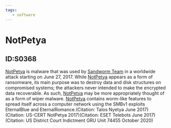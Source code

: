```yaml
---
tags:
   - software
---
```

# NotPetya
## ID:S0368
[NotPetya](software/S0368) is malware that was used by [Sandworm Team](groups/G0034) in a worldwide attack starting on June 27, 2017. While [NotPetya](software/S0368) appears as a form of ransomware, its main purpose was to destroy data and disk structures on compromised systems; the attackers never intended to make the encrypted data recoverable. As such, [NotPetya](software/S0368) may be more appropriately thought of as a form of wiper malware. [NotPetya](software/S0368) contains worm-like features to spread itself across a computer network using the SMBv1 exploits EternalBlue and EternalRomance.(Citation: Talos Nyetya June 2017)(Citation: US-CERT NotPetya 2017)(Citation: ESET Telebots June 2017)(Citation: US District Court Indictment GRU Unit 74455 October 2020)
